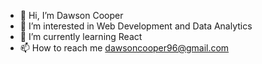- 👋 Hi, I’m Dawson Cooper
- 👀 I’m interested in Web Development and Data Analytics 
- 🌱 I’m currently learning React 
- 📫 How to reach me dawsoncooper96@gmail.com

<!---
DawsonCooper/DawsonCooper is a ✨ special ✨ repository because its `README.md` (this file) appears on your GitHub profile.
You can click the Preview link to take a look at your changes.
--->
